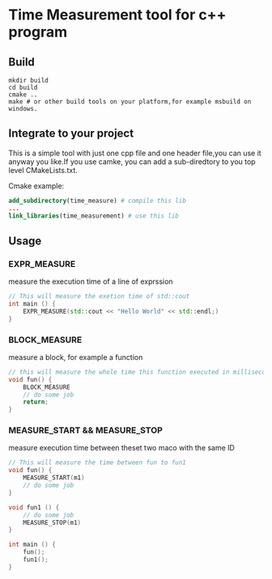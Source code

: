 # Time Measurement tool for c++ program

## Build

```shell
mkdir build
cd build
cmake ..
make # or other build tools on your platform,for example msbuild on windows.
```

## Integrate to your project

This is a simple tool with just one cpp file and one header file,you can use it anyway you like.If you use camke, you can add a sub-diredtory to you top level CMakeLists.txt.

Cmake example:

```cmake
add_subdirectory(time_measure) # compile this lib
...
link_libraries(time_measurement) # use this lib
```

## Usage

### EXPR_MEASURE

measure the execution time of a line of exprssion

```cpp
// This will measure the exetion time of std::cout
int main () {
    EXPR_MEASURE(std::cout << "Hello World" << std::endl;)
}
```

### BLOCK_MEASURE

measure a block, for example a function

```cpp
// this will measure the whole time this function executed in millisecond
void fun() {
    BLOCK_MEASURE
    // do some job
    return;
}
```

### MEASURE_START && MEASURE_STOP

measure execution time between theset two maco with the same ID

```cpp
// This will measure the time between fun to fun1
void fun() {
    MEASURE_START(m1)
    // do some job
}

void fun1 () {
    // do some job
    MEASURE_STOP(m1)
}

int main () {
    fun();
    fun1();
}
```
